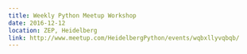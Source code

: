 ```yaml
---
title: Weekly Python Meetup Workshop
date: 2016-12-12
location: ZEP, Heidelberg
link: http://www.meetup.com/HeidelbergPython/events/wqbxllyvqbqb/
---
```

